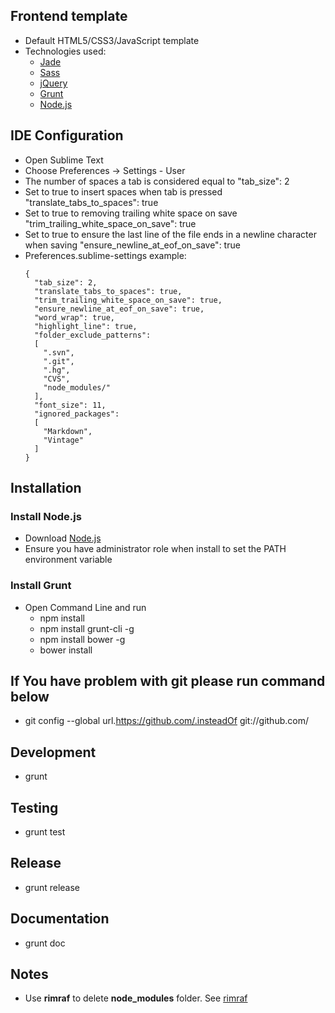 ## Frontend template
  - Default HTML5/CSS3/JavaScript template
  - Technologies used:
    * [Jade](http://jade-lang.com)
    * [Sass](http://sass-lang.com/)
    * [jQuery](http://jquery.com)
    * [Grunt](http://gruntjs.com)
    * [Node.js](http://nodejs.org)

## IDE Configuration
- Open Sublime Text
- Choose Preferences -> Settings - User
- The number of spaces a tab is considered equal to "tab_size": 2
- Set to true to insert spaces when tab is pressed "translate_tabs_to_spaces": true
- Set to true to removing trailing white space on save "trim_trailing_white_space_on_save": true
- Set to true to ensure the last line of the file ends in a newline character when saving "ensure_newline_at_eof_on_save": true
- Preferences.sublime-settings example:
  ```
  {
    "tab_size": 2,
    "translate_tabs_to_spaces": true,
    "trim_trailing_white_space_on_save": true,
    "ensure_newline_at_eof_on_save": true,
    "word_wrap": true,
    "highlight_line": true,
    "folder_exclude_patterns":
    [
      ".svn",
      ".git",
      ".hg",
      "CVS",
      "node_modules/"
    ],
    "font_size": 11,
    "ignored_packages":
    [
      "Markdown",
      "Vintage"
    ]
  }
  ```

## Installation
### Install Node.js
  - Download [Node.js](http://nodejs.org)
  - Ensure you have administrator role when install to set the PATH environment variable

### Install Grunt
  - Open Command Line and run
    * npm install
    * npm install grunt-cli -g
    * npm install bower -g
    * bower install

## If You have problem with git please run command below
  - git config --global url.https://github.com/.insteadOf git://github.com/

## Development
  - grunt

## Testing
  - grunt test

## Release
  - grunt release

## Documentation
  - grunt doc

## Notes
  - Use **rimraf** to delete **node_modules** folder. See [rimraf](https://github.com/isaacs/rimraf)

